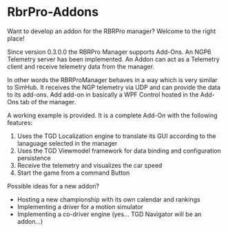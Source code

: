 # RbrPro-Addons
Want to develop an addon for the RBRPro manager? Welcome to the right place!

Since version 0.3.0.0 the RBRPro Manager supports Add-Ons. An NGP6 Telemetry server has been implemented. An Addon can act as a Telemetry client and receive telemetry data from the manager.

In other words the RBRProManager behaves in a way which is very similar to SimHub. It receives the NGP telemetry via UDP and can provide the data to its add-ons.
Add add-on in basically a WPF Control hosted in the Add-Ons tab of the manager.

A working example is provided.
It is a complete Add-On with the following features:

1. Uses the TGD Localization engine to translate its GUI according to the lanaguage selected in the manager
2. Uses the TGD Viewmodel framework for data binding and configuration persistence
3. Receive the telemetry and visualizes the car speed
4. Start the game from a command Button

Possible ideas for a new addon? 

- Hosting a new championship with its own calendar and rankings
- Implementing a driver for a motion simulator
- Implementing a co-driver engine (yes... TGD Navigator will be an addon...)


